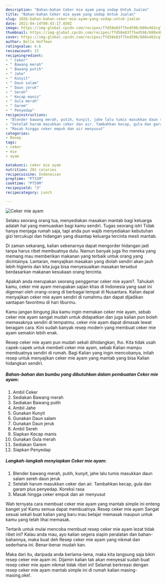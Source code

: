 ```yaml
---
description: "Bahan-bahan Ceker mie ayam yang sedap Untuk Jualan"
title: "Bahan-bahan Ceker mie ayam yang sedap Untuk Jualan"
slug: 1026-bahan-bahan-ceker-mie-ayam-yang-sedap-untuk-jualan
date: 2021-04-14T00:43:17.850Z
image: https://img-global.cpcdn.com/recipes/ffd58e83f75ed596/680x482cq70/ceker-mie-ayam-foto-resep-utama.jpg
thumbnail: https://img-global.cpcdn.com/recipes/ffd58e83f75ed596/680x482cq70/ceker-mie-ayam-foto-resep-utama.jpg
cover: https://img-global.cpcdn.com/recipes/ffd58e83f75ed596/680x482cq70/ceker-mie-ayam-foto-resep-utama.jpg
author: Belle Hoffman
ratingvalue: 4.6
reviewcount: 15
recipeingredient:
- " Ceker"
- " Bawang merah"
- " Bawang putih"
- " Jahe"
- " Kunyit"
- " Daun salam"
- " Daun jeruk"
- " Sereh"
- " Kecap manis"
- " Gula merah"
- " Garem"
- " Penyedap"
recipeinstructions:
- "Blender bawang merah, putih, kunyit, jahe lalu tumis masukkan daun salam sereh daun jeruk"
- "Setelah harum masukkan ceker dan air. Tambahkan kecap, gula dan garam plus penyedap. Koreksi rasa"
- "Masak hingga ceker empuk dan air menyusut"
categories:
- Resep
tags:
- ceker
- mie
- ayam

katakunci: ceker mie ayam 
nutrition: 201 calories
recipecuisine: Indonesian
preptime: "PT31M"
cooktime: "PT59M"
recipeyield: "3"
recipecategory: Lunch

---
```



![Ceker mie ayam](https://img-global.cpcdn.com/recipes/ffd58e83f75ed596/680x482cq70/ceker-mie-ayam-foto-resep-utama.jpg)

Selaku seorang orang tua, menyediakan masakan mantab bagi keluarga adalah hal yang memuaskan bagi kamu sendiri. Tugas seorang istri Tidak hanya menjaga rumah saja, tapi anda pun wajib menyediakan kebutuhan gizi tercukupi dan hidangan yang disantap keluarga tercinta mesti mantab.

Di zaman  sekarang, kalian sebenarnya dapat mengorder hidangan jadi tanpa harus ribet membuatnya dulu. Namun banyak juga lho mereka yang memang mau memberikan makanan yang terbaik untuk orang yang dicintainya. Lantaran, menyajikan masakan yang diolah sendiri akan jauh lebih higienis dan kita juga bisa menyesuaikan masakan tersebut berdasarkan makanan kesukaan orang tercinta. 



Apakah anda merupakan seorang penggemar ceker mie ayam?. Tahukah kamu, ceker mie ayam merupakan sajian khas di Indonesia yang saat ini digemari oleh orang-orang di berbagai tempat di Nusantara. Kalian dapat menyajikan ceker mie ayam sendiri di rumahmu dan dapat dijadikan santapan favoritmu di hari liburmu.

Kamu jangan bingung jika kamu ingin memakan ceker mie ayam, sebab ceker mie ayam sangat mudah untuk didapatkan dan juga kalian pun boleh memasaknya sendiri di tempatmu. ceker mie ayam dapat dimasak lewat beragam cara. Kini sudah banyak resep modern yang membuat ceker mie ayam semakin lebih enak.

Resep ceker mie ayam pun mudah sekali dihidangkan, lho. Kita tidak usah capek-capek untuk membeli ceker mie ayam, sebab Kalian mampu membuatnya sendiri di rumah. Bagi Kalian yang ingin mencobanya, inilah resep untuk menyajikan ceker mie ayam yang mantab yang bisa Kalian hidangkan sendiri.

<!--inarticleads1-->

##### Bahan-bahan dan bumbu yang dibutuhkan dalam pembuatan Ceker mie ayam:

1. Ambil  Ceker
1. Sediakan  Bawang merah
1. Sediakan  Bawang putih
1. Ambil  Jahe
1. Gunakan  Kunyit
1. Gunakan  Daun salam
1. Gunakan  Daun jeruk
1. Ambil  Sereh
1. Siapkan  Kecap manis
1. Gunakan  Gula merah
1. Sediakan  Garem
1. Siapkan  Penyedap




<!--inarticleads2-->

##### Langkah-langkah menyiapkan Ceker mie ayam:

1. Blender bawang merah, putih, kunyit, jahe lalu tumis masukkan daun salam sereh daun jeruk
1. Setelah harum masukkan ceker dan air. Tambahkan kecap, gula dan garam plus penyedap. Koreksi rasa
1. Masak hingga ceker empuk dan air menyusut




Wah ternyata cara membuat ceker mie ayam yang mantab simple ini enteng banget ya! Kamu semua dapat membuatnya. Resep ceker mie ayam Sangat sesuai sekali buat kalian yang baru mau belajar memasak maupun untuk kamu yang telah lihai memasak.

Tertarik untuk mulai mencoba membuat resep ceker mie ayam lezat tidak ribet ini? Kalau anda mau, ayo kalian segera siapin peralatan dan bahan-bahannya, maka buat deh Resep ceker mie ayam yang nikmat dan sederhana ini. Benar-benar mudah kan. 

Maka dari itu, daripada anda berlama-lama, maka kita langsung saja bikin resep ceker mie ayam ini. Dijamin kalian tak akan menyesal sudah buat resep ceker mie ayam nikmat tidak ribet ini! Selamat berkreasi dengan resep ceker mie ayam mantab simple ini di rumah kalian masing-masing,oke!.

